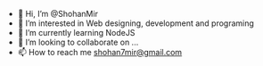 - 👋 Hi, I’m @ShohanMir
- 👀 I’m interested in Web designing, development and programing
- 🌱 I’m currently learning NodeJS
- 💞️ I’m looking to collaborate on ...
- 📫 How to reach me shohan7mir@gmail.com

<!---
ShohanMir/ShohanMir is a ✨ special ✨ repository because its `README.md` (this file) appears on your GitHub profile.
You can click the Preview link to take a look at your changes.
--->
